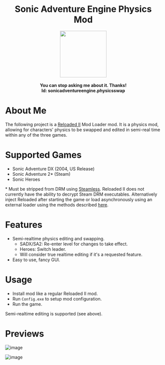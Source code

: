 <div align="center">
	<h1>Sonic Adventure Engine Physics Mod</h1>
	<img src="https://i.imgur.com/BjPn7rU.png" width="150" align="center" />
	<br/> <br/>
	<strong>You can stop asking me about it. Thanks!<br/></strong>
<b>Id: sonicadventureengine.physicsswap</b>
</div>

# About Me

The following project is a [Reloaded II](https://github.com/Reloaded-Project/Reloaded-II) Mod Loader mod. It is a physics mod, allowing for characters' physics to be swapped and edited in semi-real time within any of the three games.

# Supported Games

- Sonic Adventure DX (2004, US Release)
- Sonic Adventure 2\* (Steam)
- Sonic Heroes

\* Must be stripped from DRM using [Steamless](https://github.com/atom0s/Steamless). Reloaded II does not currently have the ability to decrypt Steam DRM executables. Alternatively inject Reloaded after starting the game or load asynchronously using an external loader using the methods described [here](https://github.com/Reloaded-Project/Reloaded-II/blob/master/Docs/InjectionMethods.md#auto-inject--inject). 

# Features

- Semi-realtime physics editing and swapping. 
  - SADX/SA2: Re-enter level for changes to take effect.
  - Heroes: Switch leader. 
  - Will consider true realtime editing if it's a requested feature.
- Easy to use, fancy GUI. 

# Usage

- Install mod like a regular Reloaded II mod.
- Run `Config.exe` to setup mod configuration.
- Run the game.

Semi-realtime editing is supported (see above).

# Previews

![image](https://i.imgur.com/ds7SMzL.png)

![image](https://i.imgur.com/DUGtjXg.png)
